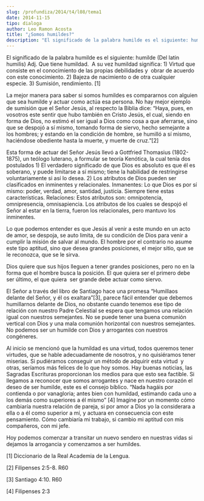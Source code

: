 ```yaml
---
slug: /profundiza/2014/t4/l08/tema1
date: 2014-11-15
tipo: dialoga
author: Leo Ramon Acosta
title: "¿Somos humildes?"
description: "El significado de la palabra humilde es el siguiente: humilde (Del latin  humilis) Adj. Que tiene humildad. A su vez humildad significa: 1) Virtud que  consiste en el conocimiento de las propias debilidades y obrar de acuerdo con  este conocimiento. 2) Bajeza de nacimiento o d..."
---
```


El significado de la palabra humilde es el siguiente: humilde (Del latin humilis) Adj. Que tiene humildad.  A su vez humildad significa: 1) Virtud que consiste en el conocimiento de las propias debilidades y  obrar de acuerdo con este conocimiento. 2) Bajeza de nacimiento o de otra cualquier especie. 3) Sumisión, rendimiento. [1]

La mejor manera para saber si somos humildes es compararnos con alguien que sea humilde y actuar como actúa esa persona. No hay mejor ejemplo de sumisión que el Señor Jesús, al respecto la Biblia dice: “Haya, pues, en vosotros este sentir que hubo también en Cristo Jesús, el cual, siendo en forma de Dios, no estimó el ser igual a Dios como cosa a que aferrarse, sino que se despojó a sí mismo, tomando forma de siervo, hecho semejante a los hombres; y estando en la condición de hombre, se humilló a sí mismo, haciéndose obediente hasta la muerte, y muerte de cruz.”[2]

Esta forma de actuar del Señor Jesús llevó a Gottfried Thomasius (1802-1875), un teólogo luterano, a formular se teoría Kenótica, la cual tenía dos postulados 1) El verdadero significado de que Dios es absoluto es que él es soberano, y puede limitarse a sí mismo; tiene la habilidad de restringirse voluntariamente si así lo desea. 2) Los atributos de Dios pueden ser clasificados en inminentes y relacionales. Inmanentes: Lo que Dios es por sí mismo: poder, verdad, amor, santidad, justicia. Siempre tiene estas características. Relaciones: Estos atributos son: omnipotencia, omnipresencia, omnisapiencia. Los atributos de los cuales se despojó el Señor al estar en la tierra, fueron los relacionales, pero mantuvo los inminentes.

Lo que podemos entender es que Jesús al venir a este mundo en un acto de amor, se despoja, se auto limita, de su condición de Dios para venir a cumplir la misión de salvar al mundo. El hombre por el contrario no asume este tipo aptitud, sino que desea grandes posiciones, el mejor sitio, que se le reconozca, que se le sirva.

Dios quiere que sus hijos lleguen a tener grandes posiciones, pero no en la forma que el hombre busca la posición. El que quiera ser el primero debe ser último, el que quiera  ser grande debe actuar como siervo.

El Señor a través del libro de Santiago hace una promesa “Humillaos delante del Señor, y él os exaltara”[3], parece fácil entender que debemos humillarnos delante de Dios, no obstante cuando tenemos ese tipo de relación con nuestro Padre Celestial se espera que tengamos una relación igual con nuestros semejantes. No se puede tener una buena comunión vertical con Dios y una mala comunión horizontal con nuestros semejantes. No podemos ser un humilde con Dios y arrogantes con nuestros congéneres.

Al inicio se mencionó que la humildad es una virtud, todos queremos tener virtudes, que se hable adecuadamente de nosotros, y no quisiéramos tener miserias. Si pudiéramos conseguir un método de adquirir esta virtud  y otras, seríamos más felices de lo que hoy somos. Hay buenas noticias, las Sagradas Escrituras proporcionan los medios para que esto sea factible. Si llegamos a reconocer que somos arrogantes y nace en nuestro corazón el deseo de ser humilde, este es el consejo bíblico. “Nada hagáis por contienda o por vanagloria; antes bien con humildad, estimando cada uno a los demás como superiores a él mismo” [4] Imagine por un momento cómo cambiaría nuestra relación de pareja, si por amor a Dios yo la considerara a ella o a él como superior a mí, y actuara en consecuencia con este pensamiento. Cómo cambiaría mi trabajo, si cambio mi aptitud con mis compañeros, con mi jefe.

Hoy podemos comenzar a transitar un nuevo sendero en nuestras vidas si dejamos la arrogancia y comenzamos a ser humildes.

[1] Diccionario de la Real Academia de la Lengua.

[2] Filipenses 2:5-8. R60

[3] Santiago 4:10. R60

[4] Filipenses 2:3
